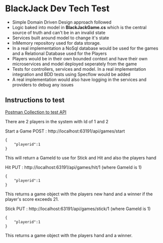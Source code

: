 # BlackJack Dev Tech Test

- Simple Domain Driven Design approach followed
- Logic baked into  model in **BlackJackGame.cs** which is the central source of truth and can't be in an invalid state
- Services built around model to change it's state
- InMemory repository used for data storage. 
- In a real implementation a NoSql database would be used for the games and a Relational Database used for the Players
- Players would be in their own bounded context and have their own microservices and model deployed seperately from the game
- Tests for controllers, services and model. In a real implementation integration and BDD tests using Specflow would be added
- A real implementation would also have logging in the services and providers to debug any issues

## Instructions to test

[Postman Collection to test API](https://raw.githubusercontent.com/neilpimley/blackjacktechtest/master/Chambers.Partners.WebApi.Tests/Chambers.postman_collection.json)

There are 2 players in the system with Id of 1 and 2

Start a Game
POST : http://localhost:63191/api/games/start
```
{ 
	"playerid":1 
}
```
This will return a GameId to use for Stick and Hit and also the players hand

Hit
PUT : http://localhost:63191/api/games/hit/1 (where GameId is 1)
```
{ 
	"playerid":1 
}
```
This returns a game object with the players new hand and a winner if the player's score exceeds 21.

Stick
PUT : http://localhost:63191/api/games/stick/1 (where GameId is 1)
```
{ 
	"playerid":1 
}
```
This returns a game object with the players hand and a winner.
